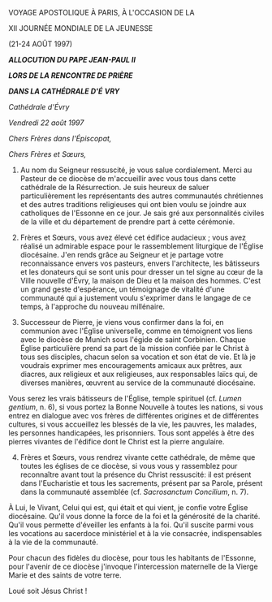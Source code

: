 VOYAGE APOSTOLIQUE À PARIS, À L'OCCASION DE LA

XII JOURNÉE MONDIALE DE LA JEUNESSE

(21-24 AOÛT 1997)

***ALLOCUTION DU PAPE JEAN-PAUL II***

***LORS DE LA RENCONTRE DE PRIÈRE***

***DANS LA CATHÉDRALE D'É*** ***VRY***

*Cathédrale d'Évry*

*Vendredi 22 août 1997*

*Chers Frères dans l'Épiscopat,*

*Chers Frères et Sœurs,*

1. Au nom du Seigneur ressuscité, je vous salue cordialement. Merci au Pasteur de ce diocèse de m'accueillir avec vous tous dans cette cathédrale de la Résurrection. Je suis heureux de saluer particulièrement les représentants des autres communautés chrétiennes et des autres traditions religieuses qui ont bien voulu se joindre aux catholiques de l'Essonne en ce jour. Je sais gré aux personnalités civiles de la ville et du département de prendre part à cette cérémonie.

2. Frères et Sœurs, vous avez élevé cet édifice audacieux ; vous avez réalisé un admirable espace pour le rassemblement liturgique de l'Église diocésaine. J'en rends grâce au Seigneur et je partage votre reconnaissance envers vos pasteurs, envers l'architecte, les bâtisseurs et les donateurs qui se sont unis pour dresser un tel signe au cœur de la Ville nouvelle d'Évry, la maison de Dieu et la maison des hommes. C'est un grand geste d'espérance, un témoignage de vitalité d'une communauté qui a justement voulu s'exprimer dans le langage de ce temps, à l'approche du nouveau millénaire.

3. Successeur de Pierre, je viens vous confirmer dans la foi, en communion avec l'Église universelle, comme en témoignent vos liens avec le diocèse de Munich sous l'égide de saint Corbinien. Chaque Église particulière prend sa part de la mission confiée par le Christ à tous ses disciples, chacun selon sa vocation et son état de vie. Et là je voudrais exprimer mes encouragements amicaux aux prêtres, aux diacres, aux religieux et aux religieuses, aux responsables laïcs qui, de diverses manières, œuvrent au service de la communauté diocésaine.

Vous serez les vrais bâtisseurs de l'Église, temple spirituel (cf. *Lumen gentium*, n. 6), si vous portez la Bonne Nouvelle à toutes les nations, si vous entrez en dialogue avec vos frères de différentes origines et de différentes cultures, si vous accueillez les blessés de la vie, les pauvres, les malades, les personnes handicapées, les prisonniers. Tous sont appelés à être des pierres vivantes de l'édifice dont le Christ est la pierre angulaire.

4. Frères et Sœurs, vous rendrez vivante cette cathédrale, de même que toutes les églises de ce diocèse, si vous vous y rassemblez pour reconnaître avant tout la présence du Christ ressuscité: il est présent dans l'Eucharistie et tous les sacrements, présent par sa Parole, présent dans la communauté assemblée (cf. *Sacrosanctum Concilium*, n. 7).

À Lui, le Vivant, Celui qui est, qui était et qui vient, je confie votre Église diocésaine. Qu'il vous donne la force de la foi et la générosité de la charité. Qu'il vous permette d'éveiller les enfants à la foi. Qu'il suscite parmi vous les vocations au sacerdoce ministériel et à la vie consacrée, indispensables à la vie de la communauté.

Pour chacun des fidèles du diocèse, pour tous les habitants de l'Essonne, pour l'avenir de ce diocèse j'invoque l'intercession maternelle de la Vierge Marie et des saints de votre terre.

Loué soit Jésus Christ !